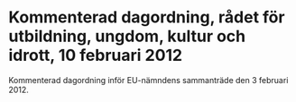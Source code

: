 # Kommenterad dagordning, rådet för utbildning, ungdom, kultur och idrott, 10 februari 2012

Kommenterad dagordning inför EU-nämndens sammanträde den 3 februari 2012.
